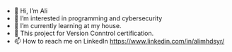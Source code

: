 - 👋 Hi, I’m Ali
- 👀 I’m interested in programming and cybersecurity
- 🌱 I’m currently learning at my house. 
- 💞️ This project for Version Conntrol certification.
- 📫 How to reach me on LinkedIn https://www.linkedin.com/in/alimhdsyr/

<!---
Ali-Mhd-Syr/Ali-Mhd-Syr is a ✨ special ✨ repository because its `README.md` (this file) appears on your GitHub profile.
You can click the Preview link to take a look at your changes.
Add your first name

Add your location

Add the name of the certification you are working on
--->
